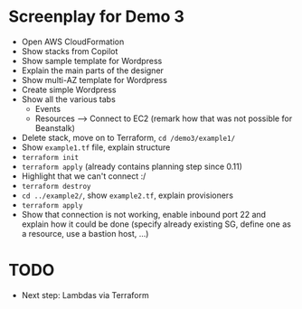 # Screenplay for Demo 3

* Open AWS CloudFormation
* Show stacks from Copilot
* Show sample template for Wordpress
* Explain the main parts of the designer
* Show multi-AZ template for Wordpress
* Create simple Wordpress
* Show all the various tabs
  * Events
  * Resources --> Connect to EC2 (remark how that was not possible for Beanstalk)
* Delete stack, move on to Terraform, `cd /demo3/example1/`
* Show `example1.tf` file, explain structure
* `terraform init`
* `terraform apply` (already contains planning step since 0.11)
* Highlight that we can't connect :/
* `terraform destroy`
* `cd ../example2/`, show `example2.tf`, explain provisioners
* `terraform apply`
* Show that connection is not working, enable inbound port 22 and explain how it could be done (specify already existing SG, define one as a resource, use a bastion host, ...)

# TODO
* Next step: Lambdas via Terraform
